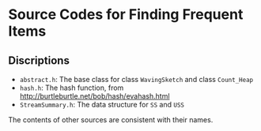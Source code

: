 # Source Codes for Finding Frequent Items

## Discriptions

- `abstract.h`: The base class for class `WavingSketch` and class `Count_Heap`
- `hash.h`: The hash function, from http://burtleburtle.net/bob/hash/evahash.html
- `StreamSummary.h`: The data structure for `SS` and `USS`

The contents of other sources are consistent with their names.
